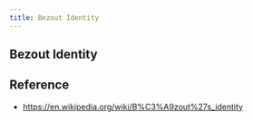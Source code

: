 ```yaml
---
title: Bezout Identity
---
```


## Bezout Identity


## Reference
- https://en.wikipedia.org/wiki/B%C3%A9zout%27s_identity
